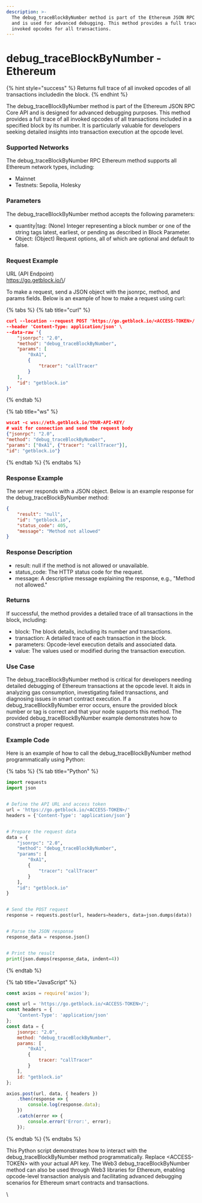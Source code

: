 ```yaml
---
description: >-
  The debug_traceBlockByNumber method is part of the Ethereum JSON RPC Core API
  and is used for advanced debugging. This method provides a full trace of all
  invoked opcodes for all transactions.
---
```


# debug\_traceBlockByNumber - Ethereum

{% hint style="success" %}
Returns full trace of all invoked opcodes of all transactions includedin the block.
{% endhint %}

The debug\_traceBlockByNumber method is part of the Ethereum JSON RPC Core API and is designed for advanced debugging purposes. This method provides a full trace of all invoked opcodes of all transactions included in a specified block by its number. It is particularly valuable for developers seeking detailed insights into transaction execution at the opcode level.

### Supported Networks

The debug\_traceBlockByNumber RPC Ethereum method supports all Ethereum network types, including:

* Mainnet
* Testnets: Sepolia, Holesky

### Parameters

The debug\_traceBlockByNumber method accepts the following parameters:

* quantity|tag: (None) Integer representing a block number or one of the string tags latest, earliest, or pending as described in Block Parameter.
* Object: (Object) Request options, all of which are optional and default to false.

### Request Example

URL (API Endpoint)\
https://go.getblock.io/\<ACCESS-TOKEN>/

To make a request, send a JSON object with the jsonrpc, method, and params fields. Below is an example of how to make a request using curl:

{% tabs %}
{% tab title="curl" %}
```json
curl --location --request POST 'https://go.getblock.io/<ACCESS-TOKEN>/' \
--header 'Content-Type: application/json' \
--data-raw '{
    "jsonrpc": "2.0",
    "method": "debug_traceBlockByNumber",
    "params": [
        "0xA1",
        {
            "tracer": "callTracer"
        }
    ],
    "id": "getblock.io"
}'
```
{% endtab %}

{% tab title="ws" %}
```json
wscat -c wss://eth.getblock.io/YOUR-API-KEY/ 
# wait for connection and send the request body 
{"jsonrpc": "2.0",
"method": "debug_traceBlockByNumber",
"params": ["0xA1", {"tracer": "callTracer"}],
"id": "getblock.io"}
```
{% endtab %}
{% endtabs %}

### Response Example

The server responds with a JSON object. Below is an example response for the debug\_traceBlockByNumber method:

```json
{
    "result": "null",
    "id": "getblock.io",
    "status_code": 405,
    "message": "Method not allowed"
}
```

### Response Description

* result: null if the method is not allowed or unavailable.
* status\_code: The HTTP status code for the request.
* message: A descriptive message explaining the response, e.g., "Method not allowed."

### Returns

If successful, the method provides a detailed trace of all transactions in the block, including:

* block: The block details, including its number and transactions.
* transaction: A detailed trace of each transaction in the block.
* parameters: Opcode-level execution details and associated data.
* value: The values used or modified during the transaction execution.

### Use Case

The debug\_traceBlockByNumber method is critical for developers needing detailed debugging of Ethereum transactions at the opcode level. It aids in analyzing gas consumption, investigating failed transactions, and diagnosing issues in smart contract execution. If a debug\_traceBlockByNumber error occurs, ensure the provided block number or tag is correct and that your node supports this method. The provided debug\_traceBlockByNumber example demonstrates how to construct a proper request.

### Example Code

Here is an example of how to call the debug\_traceBlockByNumber method programmatically using Python:

{% tabs %}
{% tab title="Python" %}
```python
import requests
import json


# Define the API URL and access token
url = 'https://go.getblock.io/<ACCESS-TOKEN>/'
headers = {'Content-Type': 'application/json'}


# Prepare the request data
data = {
    "jsonrpc": "2.0",
    "method": "debug_traceBlockByNumber",
    "params": [
        "0xA1",
        {
            "tracer": "callTracer"
        }
    ],
    "id": "getblock.io"
}


# Send the POST request
response = requests.post(url, headers=headers, data=json.dumps(data))


# Parse the JSON response
response_data = response.json()


# Print the result
print(json.dumps(response_data, indent=4))
```
{% endtab %}

{% tab title="JavaScript" %}
```javascript
const axios = require('axios');

const url = 'https://go.getblock.io/<ACCESS-TOKEN>/'; 
const headers = {
    'Content-Type': 'application/json'
};
const data = {
    jsonrpc: "2.0",
    method: "debug_traceBlockByNumber",
    params: [
        "0xA1", 
        {
            tracer: "callTracer" 
        }
    ],
    id: "getblock.io"
};

axios.post(url, data, { headers })
    .then(response => {
        console.log(response.data);
    })
    .catch(error => {
        console.error('Error:', error);
    });

```
{% endtab %}
{% endtabs %}

This Python script demonstrates how to interact with the debug\_traceBlockByNumber method programmatically. Replace \<ACCESS-TOKEN> with your actual API key. The Web3 debug\_traceBlockByNumber method can also be used through Web3 libraries for Ethereum, enabling opcode-level transaction analysis and facilitating advanced debugging scenarios for Ethereum smart contracts and transactions.

\\
